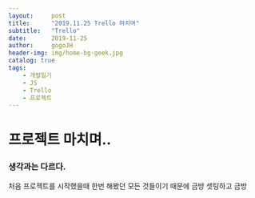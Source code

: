 ```yaml
---
layout:     post
title:      "2019.11.25 Trello 마치며"
subtitle:   "Trello"
date:       2019-11-25
author:     gogoJH
header-img: img/home-bg-geek.jpg
catalog: true
tags:
    - 개발일기
    - JS
    - Trello
    - 프로젝트
---
```

# 프로젝트 마치며..
### 생각과는 다르다.
처음 프로젝트를 시작했을때 한번 해봤던 모든 것들이기 때문에 금방 
셋팅하고 금방
<!--stackedit_data:
eyJoaXN0b3J5IjpbNDgyMDcwNDM5XX0=
-->